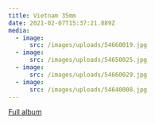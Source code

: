 ```yaml
---
title: Vietnam 35mm
date: 2021-02-07T15:37:21.889Z
media:
  - image:
      src: /images/uploads/54660019.jpg
  - image:
      src: /images/uploads/54650025.jpg
  - image:
      src: /images/uploads/54660029.jpg
  - image:
      src: /images/uploads/54640008.jpg
---
```

[Full album](https://photos.app.goo.gl/jorMrp6982zoQ91u5)